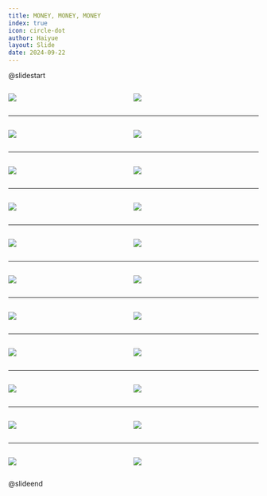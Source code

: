 ```yaml
---
title: MONEY, MONEY, MONEY
index: true
icon: circle-dot
author: Haiyue
layout: Slide
date: 2024-09-22
---
```

 
@slidestart

<div style="display:flex">
<div style="flex:1">

![](https://raw.githubusercontent.com/yclord/reading/refs/heads/master/english/Level-X/MONEY,%20MONEY,%20MONEY/001.webp)
</div>
<div style="flex:1">

![](https://raw.githubusercontent.com/yclord/reading/refs/heads/master/english/Level-X/MONEY,%20MONEY,%20MONEY/002.webp)
</div>
</div>

---

<div style="display:flex">
<div style="flex:1">

![](https://raw.githubusercontent.com/yclord/reading/refs/heads/master/english/Level-X/MONEY,%20MONEY,%20MONEY/003.webp)
</div>
<div style="flex:1">

![](https://raw.githubusercontent.com/yclord/reading/refs/heads/master/english/Level-X/MONEY,%20MONEY,%20MONEY/004.webp)
</div>
</div>

---

<div style="display:flex">
<div style="flex:1">

![](https://raw.githubusercontent.com/yclord/reading/refs/heads/master/english/Level-X/MONEY,%20MONEY,%20MONEY/005.webp)
</div>
<div style="flex:1">

![](https://raw.githubusercontent.com/yclord/reading/refs/heads/master/english/Level-X/MONEY,%20MONEY,%20MONEY/006.webp)
</div>
</div>

---

<div style="display:flex">
<div style="flex:1">

![](https://raw.githubusercontent.com/yclord/reading/refs/heads/master/english/Level-X/MONEY,%20MONEY,%20MONEY/007.webp)
</div>
<div style="flex:1">

![](https://raw.githubusercontent.com/yclord/reading/refs/heads/master/english/Level-X/MONEY,%20MONEY,%20MONEY/008.webp)
</div>
</div>

---

<div style="display:flex">
<div style="flex:1">

![](https://raw.githubusercontent.com/yclord/reading/refs/heads/master/english/Level-X/MONEY,%20MONEY,%20MONEY/009.webp)
</div>
<div style="flex:1">

![](https://raw.githubusercontent.com/yclord/reading/refs/heads/master/english/Level-X/MONEY,%20MONEY,%20MONEY/010.webp)
</div>
</div>

---

<div style="display:flex">
<div style="flex:1">

![](https://raw.githubusercontent.com/yclord/reading/refs/heads/master/english/Level-X/MONEY,%20MONEY,%20MONEY/011.webp)
</div>
<div style="flex:1">

![](https://raw.githubusercontent.com/yclord/reading/refs/heads/master/english/Level-X/MONEY,%20MONEY,%20MONEY/012.webp)
</div>
</div>

---

<div style="display:flex">
<div style="flex:1">

![](https://raw.githubusercontent.com/yclord/reading/refs/heads/master/english/Level-X/MONEY,%20MONEY,%20MONEY/013.webp)
</div>
<div style="flex:1">

![](https://raw.githubusercontent.com/yclord/reading/refs/heads/master/english/Level-X/MONEY,%20MONEY,%20MONEY/014.webp)
</div>
</div>

---

<div style="display:flex">
<div style="flex:1">

![](https://raw.githubusercontent.com/yclord/reading/refs/heads/master/english/Level-X/MONEY,%20MONEY,%20MONEY/015.webp)
</div>
<div style="flex:1">

![](https://raw.githubusercontent.com/yclord/reading/refs/heads/master/english/Level-X/MONEY,%20MONEY,%20MONEY/016.webp)
</div>
</div>

---

<div style="display:flex">
<div style="flex:1">

![](https://raw.githubusercontent.com/yclord/reading/refs/heads/master/english/Level-X/MONEY,%20MONEY,%20MONEY/017.webp)
</div>
<div style="flex:1">

![](https://raw.githubusercontent.com/yclord/reading/refs/heads/master/english/Level-X/MONEY,%20MONEY,%20MONEY/018.webp)
</div>
</div>

---

<div style="display:flex">
<div style="flex:1">

![](https://raw.githubusercontent.com/yclord/reading/refs/heads/master/english/Level-X/MONEY,%20MONEY,%20MONEY/019.webp)
</div>
<div style="flex:1">

![](https://raw.githubusercontent.com/yclord/reading/refs/heads/master/english/Level-X/MONEY,%20MONEY,%20MONEY/020.webp)
</div>
</div>

---

<div style="display:flex">
<div style="flex:1">

![](https://raw.githubusercontent.com/yclord/reading/refs/heads/master/english/Level-X/MONEY,%20MONEY,%20MONEY/021.webp)
</div>
<div style="flex:1">

![](https://raw.githubusercontent.com/yclord/reading/refs/heads/master/english/Level-X/MONEY,%20MONEY,%20MONEY/022.webp)
</div>
</div>

@slideend